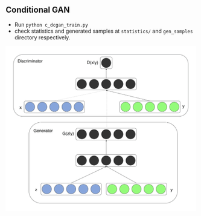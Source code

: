 ## Conditional GAN

- Run `python c_dcgan_train.py`
- check statistics and generated samples at `statistics/`  and `gen_samples` directory respectively.

![](../../assets/cdcgan.png)